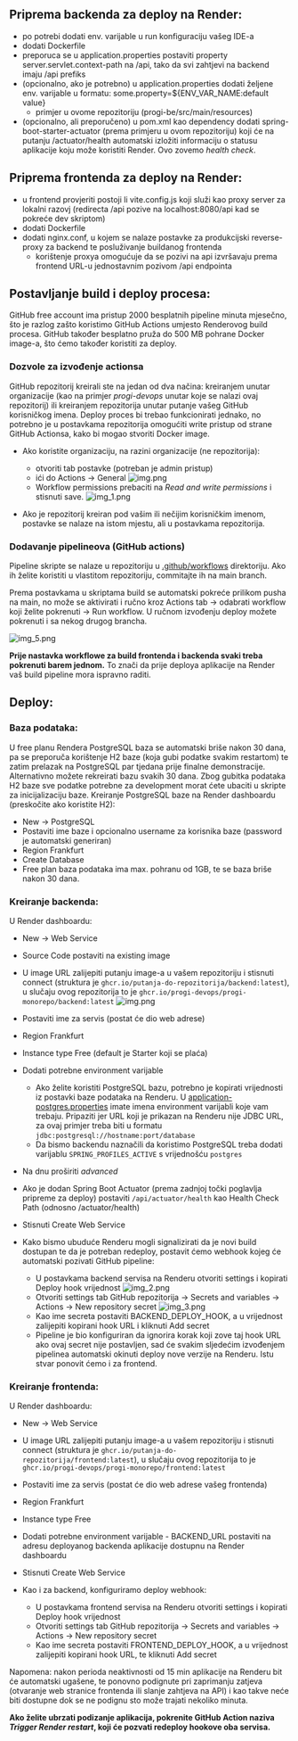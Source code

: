 ## Priprema backenda za deploy na Render:

- po potrebi dodati env. varijable u run konfiguraciju vašeg IDE-a
- dodati Dockerfile
- preporuca se u application.properties postaviti property server.servlet.context-path na /api, tako da svi zahtjevi na
  backend imaju /api prefiks
- (opcionalno, ako je potrebno) u application.properties dodati željene env. varijable u formatu:
  some.property=${ENV_VAR_NAME:default value}
    - primjer u ovome repozitoriju (progi-be/src/main/resources)
- (opcionalno, ali preporučeno) u pom.xml kao dependency dodati spring-boot-starter-actuator (prema primjeru u ovom
  repozitoriju) koji će na putanju /actuator/health automatski izložiti informaciju o statusu aplikacije koju može
  koristiti Render. Ovo zovemo _health check_.

## Priprema frontenda za deploy na Render:

- u frontend provjeriti postoji li vite.config.js koji služi kao proxy server za lokalni razovj (redirecta /api
  pozive na localhost:8080/api kad se pokreće dev skriptom)
- dodati Dockerfile
- dodati nginx.conf, u kojem se nalaze postavke za produkcijski reverse-proxy za backend te posluživanje buildanog
  frontenda
    - korištenje proxya omogućuje da se pozivi na api izvršavaju prema frontend URL-u jednostavnim pozivom /api
      endpointa

## Postavljanje build i deploy procesa:

GitHub free account ima pristup 2000 besplatnih pipeline minuta mjesečno, što je razlog zašto koristimo GitHub Actions
umjesto Renderovog build procesa.
GitHub također besplatno pruža do 500 MB pohrane Docker image-a, što ćemo također koristiti za deploy.

### Dozvole za izvođenje actionsa

GitHub repozitorij kreirali ste na jedan od dva načina: kreiranjem unutar organizacije (kao na primjer
_progi-devops_ unutar koje se nalazi ovaj repozitorij) ili kreiranjem repozitorija unutar putanje vašeg GitHub
korisničkog imena. Deploy proces bi trebao funkcionirati jednako, no potrebno je u postavkama repozitorija
omogućiti write pristup od strane GitHub Actionsa, kako bi mogao stvoriti Docker image.

- Ako koristite organizaciju, na razini organizacije (ne repozitorija):
    - otvoriti tab postavke (potreban je admin pristup)
    - ići do Actions -> General
      ![img.png](.readme/img_4.png)
    - Workflow permissions prebaciti na _Read and write permissions_ i stisnuti save.
      ![img_1.png](.readme/img_1.png)

- Ako je repozitorij kreiran pod vašim ili nečijim korisničkim imenom, postavke se nalaze na istom mjestu, ali u
  postavkama repozitorija.

### Dodavanje pipelineova (GitHub actions)

Pipeline skripte se nalaze u repozitoriju u [.github/workflows](.github/workflows) direktoriju. Ako ih želite koristiti
u vlastitom repozitoriju, commitajte ih na main branch.

Prema postavkama u skriptama build se automatski pokreće prilikom pusha na main, no može se aktivirati i ručno kroz
Actions tab -> odabrati workflow koji želite pokrenuti -> Run workflow. U ručnom izvođenju deploy možete pokrenuti i sa
nekog drugog brancha.

![img_5.png](.readme/img_5.png)

**Prije nastavka workflowe za build frontenda i backenda svaki treba pokrenuti barem jednom.** To znači da prije deploya
aplikacije na Render vaš build pipeline mora ispravno raditi.

## Deploy:

### Baza podataka:

U free planu Rendera PostgreSQL baza se automatski briše nakon 30 dana, pa se preporuča korištenje H2 baze (koja gubi
podatke svakim restartom) te zatim prelazak na PostgreSQL par tjedana prije finalne demonstracije. Alternativno možete
rekreirati bazu svakih 30 dana. Zbog gubitka podataka H2 baze sve podatke potrebne za development morat ćete ubaciti
u skripte za inicijalizaciju baze. Kreiranje PostgreSQL baze na Render dashboardu (preskočite ako koristite H2):

- New -> PostgreSQL
- Postaviti ime baze i opcionalno username za korisnika baze (password je automatski generiran)
- Region Frankfurt
- Create Database
- Free plan baza podataka ima max. pohranu od 1GB, te se baza briše nakon 30 dana.

### Kreiranje backenda:

U Render dashboardu:

- New -> Web Service
- Source Code postaviti na existing image
- U image URL zalijepiti putanju image-a u vašem repozitoriju i stisnuti connect (struktura je
  `ghcr.io/putanja-do-repozitorija/backend:latest`), u slučaju ovog repozitorija to je
  `ghcr.io/progi-devops/progi-monorepo/backend:latest`
  ![img.png](.readme/img.png)
- Postaviti ime za servis (postat će dio web adrese)
- Region Frankfurt
- Instance type Free (default je Starter koji se plaća)
- Dodati potrebne environment varijable
    - Ako želite koristiti PostgreSQL bazu, potrebno je kopirati vrijednosti iz postavki baze podataka na Renderu.
      U [application-postgres.properties](backend/src/main/resources/application-postgres.properties) imate imena
      environment varijabli koje vam trebaju.
      Pripaziti jer URL koji je prikazan na Renderu nije JDBC URL, za ovaj primjer treba
      biti u formatu `jdbc:postgresql://hostname:port/database`
    - Da bismo backendu naznačili da koristimo PostgreSQL treba dodati varijablu `SPRING_PROFILES_ACTIVE` s vrijednošću
      `postgres`
- Na dnu proširiti _advanced_
- Ako je dodan Spring Boot Actuator (prema zadnjoj točki poglavlja pripreme za deploy) postaviti
  `/api/actuator/health` kao Health Check Path (odnosno <context-path>/actuator/health)
- Stisnuti Create Web Service

- Kako bismo ubuduće Renderu mogli signalizirati da je novi build dostupan te da je potreban redeploy, postavit ćemo 
  webhook kojeg će automatski pozivati GitHub pipeline:
  - U postavkama backend servisa na Renderu otvoriti settings i kopirati Deploy hook vrijednost
    ![img_2.png](.readme/img_2.png)
  - Otvoriti settings tab GitHub repozitorija -> Secrets and variables -> Actions -> New repository secret
    ![img_3.png](.readme/img_3.png)
  - Kao ime secreta postaviti BACKEND_DEPLOY_HOOK, a u vrijednost zalijepiti kopirani hook URL i kliknuti Add secret
  - Pipeline je bio konfiguriran da ignorira korak koji zove taj hook URL ako ovaj secret nije postavljen, sad će svakim 
    sljedećim izvođenjem pipelinea automatski okinuti deploy nove verzije na Renderu. Istu stvar ponovit ćemo i za 
    frontend.

### Kreiranje frontenda:

U Render dashboardu:

- New -> Web Service
- U image URL zalijepiti putanju image-a u vašem repozitoriju i stisnuti connect (struktura je
  `ghcr.io/putanja-do-repozitorija/frontend:latest`), u slučaju ovog repozitorija to je
  `ghcr.io/progi-devops/progi-monorepo/frontend:latest`
- Postaviti ime za servis (postat će dio web adrese vašeg frontenda)
- Region Frankfurt
- Instance type Free
- Dodati potrebne environment varijable - BACKEND_URL postaviti na adresu deployanog backenda aplikacije dostupnu na
  Render dashboardu
- Stisnuti Create Web Service

- Kao i za backend, konfiguriramo deploy webhook:
    - U postavkama frontend servisa na Renderu otvoriti settings i kopirati Deploy hook vrijednost
    - Otvoriti settings tab GitHub repozitorija -> Secrets and variables -> Actions -> New repository secret
    - Kao ime secreta postaviti FRONTEND_DEPLOY_HOOK, a u vrijednost zalijepiti kopirani hook URL, te kliknuti Add secret

Napomena: nakon perioda neaktivnosti od 15 min aplikacije na Renderu bit će automatski ugašene, te ponovno podignute pri
zaprimanju zatjeva (otvaranje web stranice frontenda ili slanje zahtjeva na API) i kao takve neće biti dostupne dok se
ne podignu sto može trajati nekoliko minuta.

**Ako želite ubrzati podizanje aplikacija, pokrenite GitHub Action naziva
_Trigger Render restart_, koji će pozvati redeploy hookove oba servisa.**
